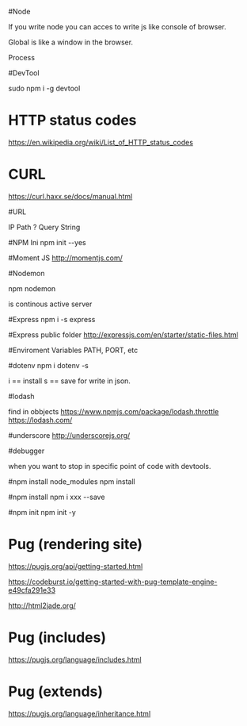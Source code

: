 #Node


If you write node you can acces to write js like console of browser.


Global is like a window in the browser.

Process



#DevTool


sudo npm i -g devtool

# HTTP status codes

https://en.wikipedia.org/wiki/List_of_HTTP_status_codes


# CURL

https://curl.haxx.se/docs/manual.html


#URL

IP Path ? Query String


#NPM Ini
npm init --yes

#Moment JS 
http://momentjs.com/


#Nodemon

npm nodemon

is continous active server




#Express
npm i -s express


#Express public folder
http://expressjs.com/en/starter/static-files.html

#Enviroment Variables
PATH, PORT, etc


#dotenv
npm i dotenv -s


i == install
s == save for write in json.

#lodash

find in obbjects
https://www.npmjs.com/package/lodash.throttle
https://lodash.com/

#underscore
http://underscorejs.org/

#debugger

when you want to stop in specific point of code with devtools.

#npm install node_modules
npm install

#npm install
npm i xxx --save

#npm init
npm init -y


# Pug (rendering site)


https://pugjs.org/api/getting-started.html

https://codeburst.io/getting-started-with-pug-template-engine-e49cfa291e33

http://html2jade.org/


# Pug (includes)

https://pugjs.org/language/includes.html

# Pug (extends)

https://pugjs.org/language/inheritance.html